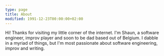 ```yaml
---
type: page
title: About
modified: 1991-12-23T00:00:00+02:00
---
```


Hi! Thanks for visiting my little corner of the internet. I'm Shaun, a software engineer, improv player and soon to be dad based out of Belgium. I dabble in a myriad of things, but I'm most passionate about software engineering, improv and writing.
